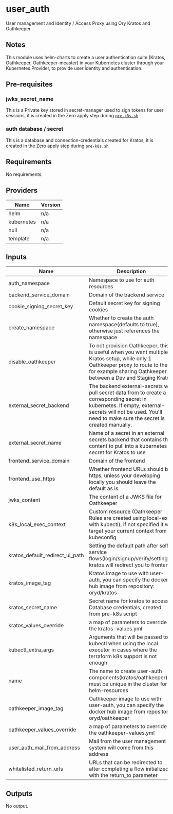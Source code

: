 # user_auth

User management and Identity / Access Proxy using Ory Kratos and Oathkeeper 

## Notes
This module uses helm-charts to create a user authentication suite (Kratos, Oathkeeper, Oathkeeper-measter) in your Kubernetes cluster through your Kubernetes Provider, to provide user identity and authentication.

## Pre-requisites
### jwks_secret_name
This is a Private key stored in secret-manager used to sign tokens for user sessions, it is created in the Zero apply step during [`pre-k8s.sh`](https://github.com/commitdev/zero-aws-eks-stack/blob/main/templates/scripts/pre-k8s.sh#L22-L32)

### auth database / secret 
This is a database and connection-credentials created for Kratos, it is created in the Zero apply step during [`pre-k8s.sh`](https://github.com/commitdev/zero-aws-eks-stack/blob/main/templates/scripts/pre-k8s.sh#L22-L32)


<!-- BEGINNING OF PRE-COMMIT-TERRAFORM DOCS HOOK -->
## Requirements

No requirements.

## Providers

| Name | Version |
|------|---------|
| helm | n/a |
| kubernetes | n/a |
| null | n/a |
| template | n/a |

## Inputs

| Name | Description | Type | Default | Required |
|------|-------------|------|---------|:--------:|
| auth\_namespace | Namespace to use for auth resources | `string` | `"user-auth"` | no |
| backend\_service\_domain | Domain of the backend service | `string` | n/a | yes |
| cookie\_signing\_secret\_key | Default secret key for signing cookies | `string` | n/a | yes |
| create\_namespace | Whether to create the auth namespace(defaults to true), otherwise just references the namespace | `bool` | `true` | no |
| disable\_oathkeeper | To not provision Oathkeeper, this is useful when you want multiple Kratos setup, while only 1 Oathkeeper proxy to route to them, for example sharing Oathkeeper between a Dev and Staging Kratos | `bool` | `false` | no |
| external\_secret\_backend | The backend external-secrets will pull secret data from to create a corresponding secret in kubernetes. If empty, external-secrets will not be used. You'll need to make sure the secret is created manually. | `string` | `"secretsManager"` | no |
| external\_secret\_name | Name of a secret in an external secrets backend that contains the content to pull into a kubernetes secret for Kratos to use | `string` | n/a | yes |
| frontend\_service\_domain | Domain of the frontend | `string` | n/a | yes |
| frontend\_use\_https | Whether frontend URLs should be https, unless your developing locally you should leave the default as is. | `bool` | `true` | no |
| jwks\_content | The content of a JWKS file for Oathkeeper | `string` | n/a | yes |
| k8s\_local\_exec\_context | Custom resource (Oathkeeper Rules are created using local-exec with kubectl), if not specified it will target your current context from kubeconfig | `string` | `""` | no |
| kratos\_default\_redirect\_ui\_path | Setting the default path after self-service flows(login/signup/verify/settings), kratos will redirect you to frontend | `string` | `"/dashboard"` | no |
| kratos\_image\_tag | Kratos image to use with user-auth, you can specify the docker hub image from repository: oryd/kratos | `string` | `"v0.5.5-alpha.1-sqlite"` | no |
| kratos\_secret\_name | Secret name for kratos to access Database credentials, created from pre-k8s script | `string` | n/a | yes |
| kratos\_values\_override | a map of parameters to override the kratos-values.yml | `map(any)` | `{}` | no |
| kubectl\_extra\_args | Arguments that will be passed to kubectl when using the local executor in cases where the terraform k8s support is not enough | `string` | n/a | yes |
| name | The name to create user-auth components(kratos/oathkeeper), must be unique in the cluster for helm-resources | `string` | n/a | yes |
| oathkeeper\_image\_tag | Oathkeeper image to use with user-auth, you can specify the docker hub image from repository: oryd/oathkeeper | `string` | `"v0.38.4-beta.1"` | no |
| oathkeeper\_values\_override | a map of parameters to override the oathkeeper-values.yml | `map(any)` | `{}` | no |
| user\_auth\_mail\_from\_address | Mail from the user management system will come from this address | `string` | `""` | no |
| whitelisted\_return\_urls | URLs that can be redirected to after completing a flow initialized with the return\_to parameter | `list(string)` | `[]` | no |

## Outputs

No output.

<!-- END OF PRE-COMMIT-TERRAFORM DOCS HOOK -->
